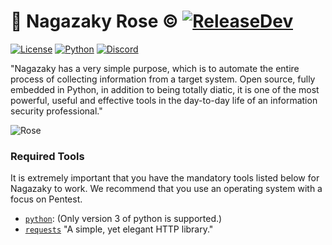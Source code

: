 # 🌸 Nagazaky Rose &copy; [![ReleaseDev](https://img.shields.io/badge/release-development-pink)](https://github.com/TavernaDosHackers/Nagazaky)

[![License](https://img.shields.io/badge/License-MIT-critical.svg?style=flat-square-circle)](https://github.com/TavernaDosHackers/Nagazaky/blob/dev/LICENSE) 
[![Python](https://img.shields.io/badge/Python-3.9-yellow.svg?style=flat-square-circle&logo=python)](https://www.python.org/)
[![Discord](https://img.shields.io/badge/Taverna_dos_Hackers-grey.svg?style=flat-square-circle&logo=discord)](https://discord.gg/jjzWjhX)

"Nagazaky has a very simple purpose, which is to automate the entire process of collecting information from a target system. Open source, fully embedded in Python, in addition to being totally diatic, it is one of the most powerful, useful and effective tools in the day-to-day life of an information security professional."

![Rose](https://i.imgur.com/KL3BNXP.gif)

### Required Tools

It is extremely important that you have the mandatory tools listed below for Nagazaky to work.
We recommend that you use an operating system with a focus on Pentest.

* [`python`](https://www.python.org/): (Only version 3 of python is supported.)
* [`requests`](https://requests.readthedocs.io/) "A simple, yet elegant HTTP library."
